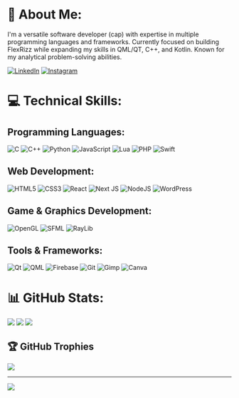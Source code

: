 # 💫 About Me:
I'm a versatile software developer (cap)  with expertise in multiple programming languages and frameworks. Currently focused on building FlexRizz while expanding my skills in QML/QT, C++, and Kotlin. Known for my analytical problem-solving abilities.

[![LinkedIn](https://img.shields.io/badge/LinkedIn-%230077B5.svg?logo=linkedin&logoColor=white)](https://linkedin.com/in/ali-rizvi-7b57b628a)
[![Instagram](https://img.shields.io/badge/Instagram-%23E4405F.svg?logo=Instagram&logoColor=white)](https://instagram.com/doubleroote)

# 💻 Technical Skills:

## Programming Languages:
![C](https://img.shields.io/badge/c-%2300599C.svg?style=for-the-badge&logo=c&logoColor=white)
![C++](https://img.shields.io/badge/c++-%2300599C.svg?style=for-the-badge&logo=c%2B%2B&logoColor=white)
![Python](https://img.shields.io/badge/python-3670A0?style=for-the-badge&logo=python&logoColor=ffdd54)
![JavaScript](https://img.shields.io/badge/javascript-%23323330.svg?style=for-the-badge&logo=javascript&logoColor=%23F7DF1E)
![Lua](https://img.shields.io/badge/lua-%232C2D72.svg?style=for-the-badge&logo=lua&logoColor=white)
![PHP](https://img.shields.io/badge/php-%23777BB4.svg?style=for-the-badge&logo=php&logoColor=white)
![Swift](https://img.shields.io/badge/swift-F54A2A?style=for-the-badge&logo=swift&logoColor=white)

## Web Development:
![HTML5](https://img.shields.io/badge/html5-%23E34F26.svg?style=for-the-badge&logo=html5&logoColor=white)
![CSS3](https://img.shields.io/badge/css3-%231572B6.svg?style=for-the-badge&logo=css3&logoColor=white)
![React](https://img.shields.io/badge/react-%2320232a.svg?style=for-the-badge&logo=react&logoColor=%2361DAFB)
![Next JS](https://img.shields.io/badge/Next-black?style=for-the-badge&logo=next.js&logoColor=white)
![NodeJS](https://img.shields.io/badge/node.js-6DA55F?style=for-the-badge&logo=node.js&logoColor=white)
![WordPress](https://img.shields.io/badge/WordPress-%23117AC9.svg?style=for-the-badge&logo=WordPress&logoColor=white)

## Game & Graphics Development:
![OpenGL](https://img.shields.io/badge/OpenGL-%23FFFFFF.svg?style=for-the-badge&logo=opengl)
![SFML](https://img.shields.io/badge/SFML-17A1E6?style=for-the-badge&logo=sfml&logoColor=white)
![RayLib](https://img.shields.io/badge/RAYLIB-FFFFFF?style=for-the-badge&logo=raylib&logoColor=black)

## Tools & Frameworks:
![Qt](https://img.shields.io/badge/Qt-%23217346.svg?style=for-the-badge&logo=qt&logoColor=white)
![QML](https://img.shields.io/badge/QML-4FC08D?style=for-the-badge&logo=qt&logoColor=white)
![Firebase](https://img.shields.io/badge/firebase-%23039BE5.svg?style=for-the-badge&logo=firebase)
![Git](https://img.shields.io/badge/git-%23F05033.svg?style=for-the-badge&logo=git&logoColor=white)
![Gimp](https://img.shields.io/badge/Gimp-657D8B?style=for-the-badge&logo=gimp&logoColor=FFFFFF)
![Canva](https://img.shields.io/badge/Canva-%2300C4CC.svg?style=for-the-badge&logo=Canva&logoColor=white)

# 📊 GitHub Stats:
![](https://github-readme-stats.vercel.app/api?username=sanecodeguy&theme=dark&hide_border=false&include_all_commits=true&count_private=false)
![](https://github-readme-streak-stats.herokuapp.com/?user=sanecodeguy&theme=dark&hide_border=false)
![](https://github-readme-stats.vercel.app/api/top-langs/?username=sanecodeguy&theme=dark&hide_border=false&include_all_commits=true&count_private=false&layout=compact)

## 🏆 GitHub Trophies
![](https://github-profile-trophy.vercel.app/?username=sanecodeguy&theme=onedark&no-frame=false&no-bg=true&margin-w=4)

---
[![](https://visitcount.itsvg.in/api?id=sanecodeguy&icon=0&color=0)](https://visitcount.itsvg.in)
